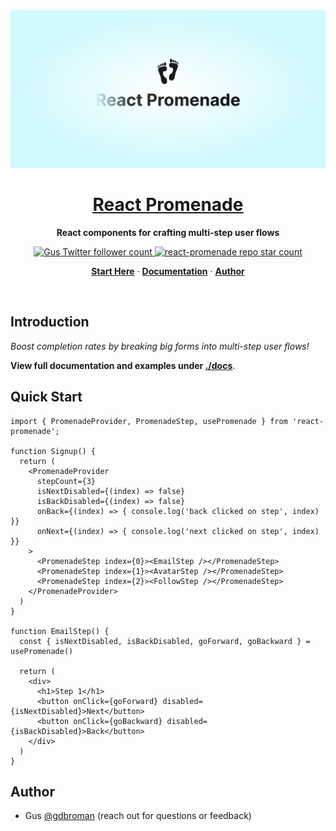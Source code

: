 <img alt="React Promenade – React components for crafting multi-step user flows" src="./assets/cover.png" />

<div align="center">
  <a href="https://github.com/gdbroman/react-promenade" style="text-decoration: underline">
    <h1>
      <u>
        React Promenade
      </u>
    </h1>
  </a>
  <p>
    <b>React components for crafting multi-step user flows</b>
  </p>
  <p align="center">
    <a href="https://x.com/gdbroman">
      <img src="https://img.shields.io/twitter/follow/gdbroman?style=flat&label=gdbroman&logo=x" alt="Gus Twitter follower count" />
    </a>
    <a href="https://github.com/gdbroman/react-promenade">
      <img src="https://img.shields.io/github/stars/gdbroman/react-promenade?style=flat&label=gdbroman%2Freact-promenade" alt="react-promenade repo star count" />
    </a>
  </p>
  <p align="center">
    <a href="#quick-start"><strong>Start Here</strong></a> ·
    <a href="./docs/DOCUMENTATION.md"><strong>Documentation</strong></a> ·
    <a href="#author"><strong>Author</strong></a>
  </p>
</div>

<br/>

## Introduction

*Boost completion rates by breaking big forms into multi-step user flows!*

**View full documentation and examples under [./docs](./docs)**.

## Quick Start

```tsx
import { PromenadeProvider, PromenadeStep, usePromenade } from 'react-promenade';

function Signup() {
  return (
    <PromenadeProvider
      stepCount={3}
      isNextDisabled={(index) => false}
      isBackDisabled={(index) => false}
      onBack={(index) => { console.log('back clicked on step', index) }}
      onNext={(index) => { console.log('next clicked on step', index) }}
    >
      <PromenadeStep index={0}><EmailStep /></PromenadeStep>
      <PromenadeStep index={1}><AvatarStep /></PromenadeStep>
      <PromenadeStep index={2}><FollowStep /></PromenadeStep>
    </PromenadeProvider>
  )
}

function EmailStep() {
  const { isNextDisabled, isBackDisabled, goForward, goBackward } = usePromenade()

  return (
    <div>
      <h1>Step 1</h1>
      <button onClick={goForward} disabled={isNextDisabled}>Next</button>
      <button onClick={goBackward} disabled={isBackDisabled}>Back</button>
    </div>
  )
}
```

## Author

* Gus [@gdbroman](https://x.com/gdbroman) (reach out for questions or feedback)
